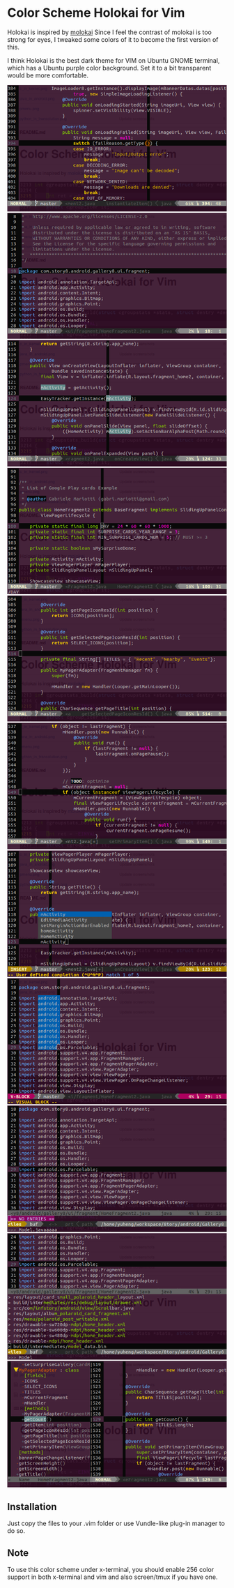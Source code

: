# Color Scheme Holokai for Vim

Holokai is inspired by [molokai](http://github.com/tomasr/molokai)
Since I feel the contrast of molokai is too strong for eyes, I tweaked
some colors of it to become the first version of this.

I think Holokai is the best dark theme for VIM on Ubuntu GNOME terminal, which
has a Ubuntu purple color background. Set it to a bit transparent would be
more comfortable.

![screenshot](https://raw.githubusercontent.com/changyuheng/color-scheme-holokai-for-vim/master/screenshots/1.png)
![screenshot](https://raw.githubusercontent.com/changyuheng/color-scheme-holokai-for-vim/master/screenshots/2.png)
![screenshot](https://raw.githubusercontent.com/changyuheng/color-scheme-holokai-for-vim/master/screenshots/3.png)
![screenshot](https://raw.githubusercontent.com/changyuheng/color-scheme-holokai-for-vim/master/screenshots/4.png)
![screenshot](https://raw.githubusercontent.com/changyuheng/color-scheme-holokai-for-vim/master/screenshots/5.png)
![screenshot](https://raw.githubusercontent.com/changyuheng/color-scheme-holokai-for-vim/master/screenshots/6.png)
![screenshot](https://raw.githubusercontent.com/changyuheng/color-scheme-holokai-for-vim/master/screenshots/7.png)
![screenshot](https://raw.githubusercontent.com/changyuheng/color-scheme-holokai-for-vim/master/screenshots/8.png)
![screenshot](https://raw.githubusercontent.com/changyuheng/color-scheme-holokai-for-vim/master/screenshots/9.png)
![screenshot](https://raw.githubusercontent.com/changyuheng/color-scheme-holokai-for-vim/master/screenshots/10.png)
![screenshot](https://raw.githubusercontent.com/changyuheng/color-scheme-holokai-for-vim/master/screenshots/11.png)

## Installation
Just copy the files to your .vim folder or use Vundle-like plug-in manager to
do so.

## Note
To use this color scheme under x-terminal, you should enable 256 color support
in both x-terminal and vim and also screen/tmux if you have one.
